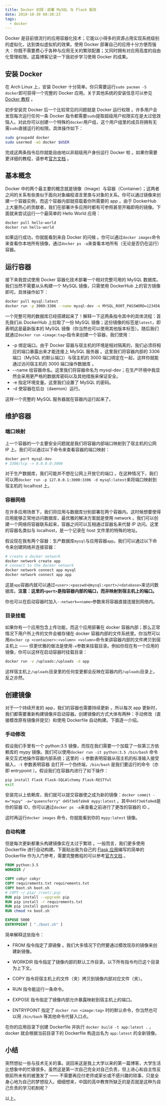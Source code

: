 ```yaml
---
title: Docker 初探：部署 MySQL 与 Flask 服务
date: 2018-10-30 08:38:23
tags:
  - docker
---
```


Docker 是目前很流行的应用容器化技术；它能以小得多的资源占用实现系统级别的虚拟化，达到类似虚拟机的效果。使用 Docker 部署自己的应用十分方便而强大：你既不需要费心于各种与应用无关的繁琐配置；又同时拥有对应用高度的自由化管理权限。这篇博客记录一下我初步学习使用 Docker 的成果。

<!--more-->

## 安装 Docker

在 Arch Linux 上，安装 Docker 十分简单。你只需要运行`sudo pacman -S docker`即可获得一个完整的 Docker 应用。关于其他系统的安装信息可以参见 [Docker 教程](http://www.runoob.com/docker/docker-tutorial.html) 。

初步安装完 Docker 后一个比较常见的问题就是 Docker 运行权限 。许多用户会发现每次运行任何一条 Docker 指令都需要`sudo`提取超级用户权限实在是太过低效恼人。对此你可以创建一个特殊的`docker`用户组，这个用户组里的成员将拥有无需`sudo`直接运行的权限。具体操作如下：

```bash
sudo groupadd docker
sudo usermod -aG docker $USER
```

完成这两条指令后你就能自由地以非超级用户身份运行 Docker 啦 。如果你需要更详细的教程，请参考[官方文档](https://docs.docker.com/install/linux/linux-postinstall/) 。

## 基本概念

Docker 中的两个最主要的概念就是镜像（Image）与容器（Container）；这两者之间的关系有些类似于面向对象编程语言里类与对象的关系。你可以通过镜像来创建一个容器实例，而这个容器内部就搭载着你所需要的 app 。由于 DockerHub 上大量热心的贡献者，我们在部署许多应用时都有可参照甚至开箱即用的镜像。下面就来尝试运行一个最简单的 Hello World 应用：

```bash
docker pull hello-world
docker run hello-world
```

如果运行成功，你就能看到来自 Docker 的问候 。你可以通过`docker images`命令来查看你本地所有镜像，通过`docker ps -a`来查看本地所有（无论是否仍在运行）容器。

## 运行容器

接下来我尝试使用 Docker 容器化技术部署一个相对完整可用的 MySQL 数据库。我们当然不需要从头构建一个 MySQL 镜像，只需使用 DockerHub 上的官方镜像即可。具体操作如下：

```bash
docker pull mysql:latest
docker run -p 3000:3306 --name mysql-dev -e MYSQL_ROOT_PASSWORD=123456 -d mysql:latest
```

一个完整可用的数据库已经搭建起来了！解释一下这两条指令其中的具体流程：首先我们从 DockerHub 上拉取了一份 MySQL 镜像；这份镜像的标签是`latest`，即表明这是最新版本的 MySQL 镜像（你当然也可以使用其他版本标签）。随后我们就通过`docker run <image:tag>`指令来创建一个容器，我们使用：

- -p 绑定端口。由于 Docker 容器与宿主机的环境是相对隔离的，我们必须将相应的端口暴露出来才能连接上 MySQL 服务器 。这里我们将容器内部的 3306 端口（MySQL 的默认端口）与宿主机的 3000 端口绑定在一起，这样你就能通过访问宿主机的 3000 端口操作数据库 。
- --name 给容器命名。这里我们将容器命名为 mysql-dev；在生产环境中我显然会采用更严格的数据库密码以及其他措施来保证安全。
- -e 指定环境变量。这里我们设置了 MySQL 的密码。
- -d 使容器在后台（daemon）运行。

这样一个完整的 MySQL 服务器就在容器内运行起来了。

## 维护容器

### 端口映射

上一个容器的一个主要安全问题就是我们将容器内部端口映射到了宿主机的公网 IP 上。我们可以通过以下命令来查看容器的端口映射：

```bash
docker port mysql-dev
# 3306/tcp -> 0.0.0.0:3000
```

对于生产数据库，我们可能并不想在公网上开放它的端口 。在这种情况下，我们可以用`docker run -p 127.0.0.1:3000:3306 -d mysql:latest`来将端口映射到宿主机的 localhost 上。

### 容器网络

在许多应用场景下，我们将应用与数据库分别部署在两个容器内。这时候想要使得应用能够正常地访问数据库，最优雅的解决方案就是使用 network 。我们可以创建一个网络将容器联系起来，容器之间可以互相通过容器名来代替 IP 访问。这里的容器名类似与 localhost，是一个记录在 host 文件里的特殊的地址。

假设现在我有两个容器：生产数据库`mysql`与应用容器`app`。我们可以通过以下命令来创建网络并连接容器：

```bash
# create a docker network
docker network create app
# connect to the docker network
docker network connect app mysql
docker network connect app app
```

这是`app`容器内就可以通过`<user>:<passwd>@mysql:<port>/<database>`来访问数据库。**注意：这里的`<port>`是指容器内部的端口，而非映射到宿主机上的端口。**

你也可以在启动容器时加入`--network=<name>`参数来将容器直接连接到网络内。

### 目录挂载

如果你有一个应用包含上传功能，而这个应用部署在 docker 容器内部；那么正常情况下用户所上传的文件会被存储在 docker 容器内部的文件系统里。你当然可以用`docker cp <container>:<volumn> <volumn>`命令来讲容器内部的文件拷贝到宿主机上 —— 但更优雅的做法是使用`-v`参数来挂载目录。例如你现在有一个应用的镜像，你可以这样在启动容器时挂载目录：

```bash
docker run -v /uploads:/uploads -d app
```

这样宿主机上`/uploads`目录里的任何变更都会反映在容器内的`/uploads`目录上，反之亦然。

## 创建镜像

对于一个持续开发的 app，我们的容器也需要持续更新 。所以每次 app 更新时，我们都需要重新构建镜像并启动容器。创建镜像的方式大体有两种：手动修改（直接模改原有镜像并提交）和使用 Dockerfile 自动构建。下面逐一介绍。

### 手动修改

假设我们手里有一个 python:3.5 镜像，而现在我们需要一个加载了一些第三方依赖库的 mypy 镜像。我们可以使用`docker run -it python:3.5 /bin/bash` 命令来交互式地操作容器内部系统；这里的 `-i` 参数表明容器从宿主机的标准输入接受输入，`-t` 参数表明容器 会打开一个伪终端，`/bin/bash` 是我们要运行的命令（亦即 entrypoint ）。假设我们在容器内进行了如下操作：

```bash
pip install Flask Flask-SQLAlchemy Flask-RESTful
exit
```

安装完以上依赖库，我们就可以提交容器使之成为新的镜像：`docker commit -m="mypy" -a="queensferry" d45f3e6fa9e8 mypy:latest` 。其中`d45f3e6fa9e8`是你的容器 ID，你可以通过`docker ps -a`来查看之前进行了更改的容器的 ID 。

这时再运行`docker images` 命令，你就能看到你的 `mypy:latest` 镜像。

### 自动构建

但是每次更新都重头构建镜像实在太过于繁琐 。一般而言，我们更多使用 Dockerfile 进行自动构建。下面贴出我为自己的 [Flask 应用](https://github.com/queensferryme/cobyr)编写的简单的 Dockerfile 作为入门参考，需要完整教程的可以参考[官方文档](https://docs.docker.com/engine/reference/builder/) 。

```dockerfile
FROM python:3.5
WORKDIR /

COPY cobyr cobyr
COPY requirements.txt requirements.txt
COPY boot.sh boot.sh
# COPY ~/.pip/ /root/.pip
RUN pip install --upgrade pip
RUN pip install -r requirements.txt
RUN pip install gunicorn
RUN chmod +x boot.sh

EXPOSE 5000
ENTRYPOINT [ "./boot.sh" ]
```

简单解释这些指令：

- FROM 指令指定了源镜像 。我们大多情况下仍然要通过模改现存的镜像来创建新镜像。

- WORKDIR 指令指定了镜像内部的默认工作目录。以下所有指令均已这个目录为上下文。

- COPY 指令将宿主机上的文件（夹）拷贝到镜像内部对应文件（夹）。

- RUN 指令能运行一条命令。

- EXPOSE 指令指定了镜像内部允许暴露映射到宿主机上的端口。

- ENTRYPOINT 指定了 `docker run <image:tag>` 时的默认命令，你当然也可以用 `/bin/bash` 等其他命令代替入口点。

在你的应用目录下创建 Dockerfile 并执行 `docker build -t app:latest .` ，docker 就会根据当前目录下的 Dockerfile 构造出名为 `app:latest` 的全新镜像。

## 小结

突然想扯一些与技术无关的事。说回来这是我上大学以来的第一篇博客，大学生活比想象中的忙碌很多。虽然这是第一次自己完全对自己负责，但上进心和自主性反倒前所未有的被激发了 —— 不需要再应付老师或家长或不感兴趣的琐事，只是全身心地为自己的梦想投入。细细想来，中国的高中教育所缺乏的是否就是这种为自己负责的学习机制呢？

以上。